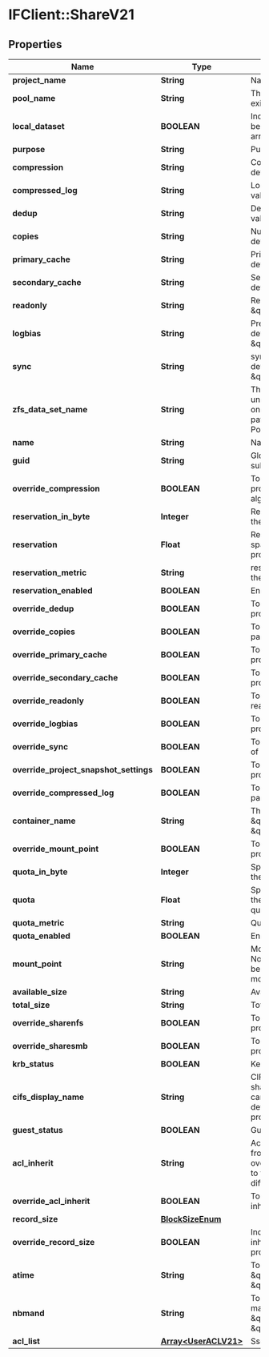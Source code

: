 # IFClient::ShareV21

## Properties
Name | Type | Description | Notes
------------ | ------------- | ------------- | -------------
**project_name** | **String** | Name of the project. | 
**pool_name** | **String** | The pool in which the project exists. | 
**local_dataset** | **BOOLEAN** | Indicates whether the project belongs to the current Tegile array. | 
**purpose** | **String** | Purpose of the dataset. | [optional] 
**compression** | **String** | Compression algorithm, default value: \&quot;lz4\&quot;   | [optional] 
**compressed_log** | **String** | Log compression, default value : \&quot;off\&quot;  | [optional] 
**dedup** | **String** | Deduplication setting, default value: \&quot;on\&quot;  | [optional] 
**copies** | **String** | Number of data copies, default value: \&quot;1\&quot;  | [optional] 
**primary_cache** | **String** | Primary cache specified, default value: \&quot;all\&quot;  | [optional] 
**secondary_cache** | **String** | Secondary cache specified, default value: \&quot;all\&quot;  | [optional] 
**readonly** | **String** | Read only flag, default value: \&quot;off\&quot;  | [optional] 
**logbias** | **String** | Prejudice in favor of log, default value: \&quot;latency\&quot;  | [optional] 
**sync** | **String** | synchronization mode, default value: \&quot;standard\&quot;   | [optional] 
**zfs_data_set_name** | **String** | This field is a string that uniquely identifies the volume on a Tegile array. A dataset path should have the format: PoolName/Local/ProjectName  | [optional] 
**name** | **String** | Name of the subproject | 
**guid** | **String** | Global unique identifier of the sub project | [optional] 
**override_compression** | **BOOLEAN** | Toggle override parent project compression algorithm | [optional] 
**reservation_in_byte** | **Integer** | Reserved space number of the sub project | [optional] 
**reservation** | **Float** | Reserved space in reserved space metric unit of the sub project | [optional] 
**reservation_metric** | **String** | reserved space metric unit of the sub project | [optional] 
**reservation_enabled** | **BOOLEAN** | Enable reservation feature | [optional] 
**override_dedup** | **BOOLEAN** | Toggle overwrite parent project deduplication | [optional] 
**override_copies** | **BOOLEAN** | Toggle overwrite copies of parent project | [optional] 
**override_primary_cache** | **BOOLEAN** | Toggle overwrite parent project primary cache | [optional] 
**override_secondary_cache** | **BOOLEAN** | Toggle overwrite parent project secondary cache | [optional] 
**override_readonly** | **BOOLEAN** | Toggle overwrite parent readonly feature | [optional] 
**override_logbias** | **BOOLEAN** | Toggle overwrite parent project log bias | [optional] 
**override_sync** | **BOOLEAN** | Toggle synchronization mode of the sub project | [optional] 
**override_project_snapshot_settings** | **BOOLEAN** | Toggle overwrite parent project snapshot setting | [optional] 
**override_compressed_log** | **BOOLEAN** | Toggle overwrite project parent log compression | [optional] 
**container_name** | **String** | The name of the container, \&quot;Local\&quot; or \&quot;Replica\&quot; | [optional] 
**override_mount_point** | **BOOLEAN** | Toggle override parent project mount point | [optional] 
**quota_in_byte** | **Integer** | Space limitation of datasets in the project | [optional] 
**quota** | **Float** | Space limitation of datasets in the project in the unit of quotaMetric | [optional] 
**quota_metric** | **String** | Quota metric unit in share | [optional] 
**quota_enabled** | **BOOLEAN** | Enable quota feature | [optional] 
**mount_point** | **String** | Mount point of the share, Notice: SMB/NFS share has to be turned off to change mountpoint.  | [optional] 
**available_size** | **String** | Available size in bytes | [optional] 
**total_size** | **String** | Total size in bytes | [optional] 
**override_sharenfs** | **BOOLEAN** | Toggle override parent project share nfs | [optional] 
**override_sharesmb** | **BOOLEAN** | Toggle override parent project share smb | [optional] 
**krb_status** | **BOOLEAN** | Kerberos status of the share | [optional] 
**cifs_display_name** | **String** | CIFS display name. For CIFS share a custom display name can be used, otherwise default to projectName_shareName.  | [optional] 
**guest_status** | **BOOLEAN** | Guest status of the share | [optional] 
**acl_inherit** | **String** | Access Control List inherit from project setting. Notice: overrideAclInherit must be set to true before change it to a different value  | [optional] 
**override_acl_inherit** | **BOOLEAN** | Toggle Access Control List inherit from project setting | [optional] 
**record_size** | [**BlockSizeEnum**](BlockSizeEnum.md) |  | [optional] 
**override_record_size** | **BOOLEAN** | Indicate if record size is inheriting or overriding from project. | [optional] 
**atime** | **String** | Toggle access time, \&quot;on\&quot; or \&quot;off\&quot; | [optional] 
**nbmand** | **String** | Toggle nonblocking mandatory locks, \&quot;on\&quot; or \&quot;off\&quot; | [optional] 
**acl_list** | [**Array&lt;UserACLV21&gt;**](UserACLV21.md) | Sser Access Control List | [optional] 


